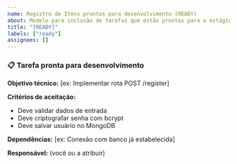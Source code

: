 ```yaml
---
name: Registro de Itens prontos para desenvolvimento (READY)
about: Modelo para inclusão de tarefas que estão prontas para o estágio de desenvolvimento 
title: "[READY]"
labels: ["ready"]
assignees: []
---
```


### 📋 Tarefa pronta para desenvolvimento

**Objetivo técnico:** [ex: Implementar rota POST /register]

**Critérios de aceitação:**
- Deve validar dados de entrada
- Deve criptografar senha com bcrypt
- Deve salvar usuário no MongoDB

**Dependências:** [ex: Conexão com banco já estabelecida]

**Responsável:** (você ou a atribuir)
